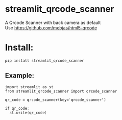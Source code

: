 # streamlit_qrcode_scanner

A Qrcode Scanner with back camera as default  
Use https://github.com/mebjas/html5-qrcode

# Install:
````
pip install streamlit_qrcode_scanner
````

## Example:
```
import streamlit as st  
from streamlit_qrcode_scanner import qrcode_scanner  

qr_code = qrcode_scanner(key='qrcode_scanner')  

if qr_code:  
  st.write(qr_code) 
```
